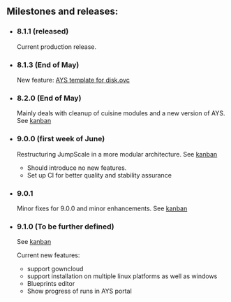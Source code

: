 ## Milestones and releases:
 * ### 8.1.1 (released)
   Current production release.
   
 * ### 8.1.3 (End of May)
   New feature: [AYS template for disk.ovc](https://github.com/Jumpscale/ays_jumpscale8/issues/231)
   
 * ### 8.2.0 (End of May)
   Mainly deals with cleanup of cuisine modules and a new version of AYS.
   See [kanban](https://waffle.io/Jumpscale/home?milestone=8.2.0)

 * ### 9.0.0 (first week of June)
   Restructuring JumpScale in a more modular architecture.
   See [kanban](https://waffle.io/Jumpscale/home?milestone=9.0.0)
    - Should introduce no new features.
    - Set up CI for better quality and stability assurance
   
 * ### 9.0.1
   Minor fixes for 9.0.0 and minor enhancements.
   See [kanban](https://waffle.io/Jumpscale/home?milestone=9.0.1)
 
 * ### 9.1.0 (To be further defined)
   See [kanban](https://waffle.io/Jumpscale/home?milestone=9.1.0)
   
   Current new features:
     - support gowncloud
     - support installation on multiple linux platforms as well as windows
     - Blueprints editor
     - Show progress of runs in AYS portal
     
